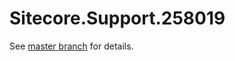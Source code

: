 # Sitecore.Support.258019

See [master branch](https://github.com/sitecoresupport/Sitecore.Support.258019) for details.
